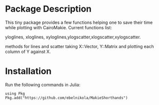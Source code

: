 # Package Description

This tiny package provides a few functions helping one to save their time while plotting with CairoMakie. Current functions list: 

yloglines, xloglines, xyloglines,ylogscatter,xlogscatter,xylogscatter.

methods for lines and scatter taking X::Vector, Y::Matrix and plotting each column of Y against X. 

# Installation

Run the following commands in Julia:

```
using Pkg
Pkg.add("https://github.com/ebelnikola/MakieShorthands")
```